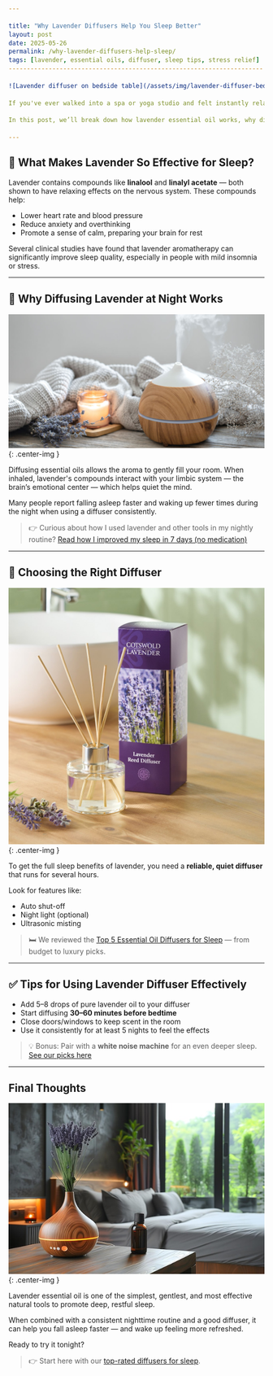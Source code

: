 ```yaml
---

title: "Why Lavender Diffusers Help You Sleep Better"
layout: post
date: 2025-05-26
permalink: /why-lavender-diffusers-help-sleep/
tags: [lavender, essential oils, diffuser, sleep tips, stress relief]
----------------------------------------------------------------------

![Lavender diffuser on bedside table](/assets/img/lavender-diffuser-bedside.jpg){: .center-img }

If you've ever walked into a spa or yoga studio and felt instantly relaxed, chances are you were greeted by the calming scent of lavender. But lavender isn't just for ambiance — it’s scientifically backed to help you sleep better.

In this post, we’ll break down how lavender essential oil works, why diffusing it at night can improve your sleep, and how to choose the best diffuser to get the most from it.

---
```


## 🌿 What Makes Lavender So Effective for Sleep?

Lavender contains compounds like **linalool** and **linalyl acetate** — both shown to have relaxing effects on the nervous system. These compounds help:

* Lower heart rate and blood pressure
* Reduce anxiety and overthinking
* Promote a sense of calm, preparing your brain for rest

Several clinical studies have found that lavender aromatherapy can significantly improve sleep quality, especially in people with mild insomnia or stress.

---

## 🌙 Why Diffusing Lavender at Night Works

![Spa-like setting with diffuser and candles](/assets/img/lavender-diffuser-spa.jpg){: .center-img }

Diffusing essential oils allows the aroma to gently fill your room. When inhaled, lavender's compounds interact with your limbic system — the brain’s emotional center — which helps quiet the mind.

Many people report falling asleep faster and waking up fewer times during the night when using a diffuser consistently.

> 👉 Curious about how I used lavender and other tools in my nightly routine? [Read how I improved my sleep in 7 days (no medication)](/how-i-improved-sleep-in-7-days/)

---

## 🧴 Choosing the Right Diffuser

![Wooden diffuser and lavender oil bottle in cozy room](/assets/img/lavender-diffuser-wood.jpg){: .center-img }

To get the full sleep benefits of lavender, you need a **reliable, quiet diffuser** that runs for several hours.

Look for features like:

* Auto shut-off
* Night light (optional)
* Ultrasonic misting

> 🛏️ We reviewed the [Top 5 Essential Oil Diffusers for Sleep](/2025-05-14-top-5-essential-oil-diffusers-2025/) — from budget to luxury picks.

---

## ✅ Tips for Using Lavender Diffuser Effectively

* Add 5–8 drops of pure lavender oil to your diffuser
* Start diffusing **30–60 minutes before bedtime**
* Close doors/windows to keep scent in the room
* Use it consistently for at least 5 nights to feel the effects

> 💡 Bonus: Pair with a **white noise machine** for an even deeper sleep. [See our picks here](/2025-05-14-top-5-white-noise-machines-2025/)

---

## Final Thoughts

![Lavender reed diffuser on shelf](/assets/img/lavender-reed-diffuser.jpg){: .center-img }

Lavender essential oil is one of the simplest, gentlest, and most effective natural tools to promote deep, restful sleep.

When combined with a consistent nighttime routine and a good diffuser, it can help you fall asleep faster — and wake up feeling more refreshed.

Ready to try it tonight?

> 👉 Start here with our [top-rated diffusers for sleep](/2025-05-14-top-5-essential-oil-diffusers-2025/).
